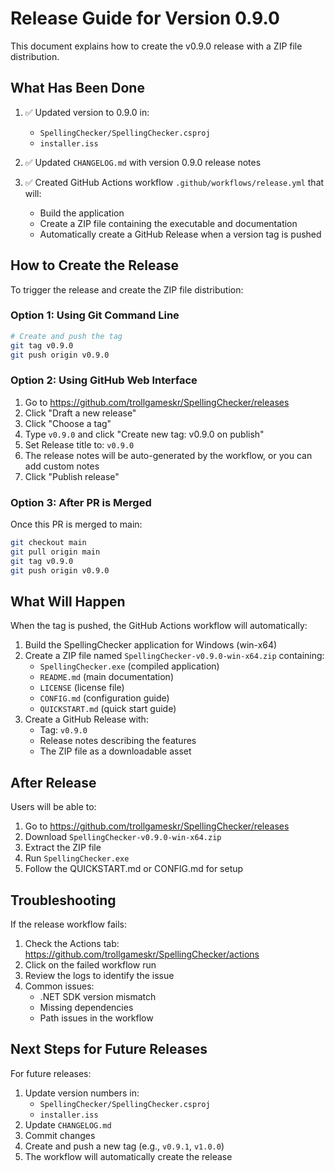 # Release Guide for Version 0.9.0

This document explains how to create the v0.9.0 release with a ZIP file distribution.

## What Has Been Done

1. ✅ Updated version to 0.9.0 in:
   - `SpellingChecker/SpellingChecker.csproj`
   - `installer.iss`

2. ✅ Updated `CHANGELOG.md` with version 0.9.0 release notes

3. ✅ Created GitHub Actions workflow `.github/workflows/release.yml` that will:
   - Build the application
   - Create a ZIP file containing the executable and documentation
   - Automatically create a GitHub Release when a version tag is pushed

## How to Create the Release

To trigger the release and create the ZIP file distribution:

### Option 1: Using Git Command Line

```bash
# Create and push the tag
git tag v0.9.0
git push origin v0.9.0
```

### Option 2: Using GitHub Web Interface

1. Go to https://github.com/trollgameskr/SpellingChecker/releases
2. Click "Draft a new release"
3. Click "Choose a tag"
4. Type `v0.9.0` and click "Create new tag: v0.9.0 on publish"
5. Set Release title to: `v0.9.0`
6. The release notes will be auto-generated by the workflow, or you can add custom notes
7. Click "Publish release"

### Option 3: After PR is Merged

Once this PR is merged to main:

```bash
git checkout main
git pull origin main
git tag v0.9.0
git push origin v0.9.0
```

## What Will Happen

When the tag is pushed, the GitHub Actions workflow will automatically:

1. Build the SpellingChecker application for Windows (win-x64)
2. Create a ZIP file named `SpellingChecker-v0.9.0-win-x64.zip` containing:
   - `SpellingChecker.exe` (compiled application)
   - `README.md` (main documentation)
   - `LICENSE` (license file)
   - `CONFIG.md` (configuration guide)
   - `QUICKSTART.md` (quick start guide)
3. Create a GitHub Release with:
   - Tag: `v0.9.0`
   - Release notes describing the features
   - The ZIP file as a downloadable asset

## After Release

Users will be able to:

1. Go to https://github.com/trollgameskr/SpellingChecker/releases
2. Download `SpellingChecker-v0.9.0-win-x64.zip`
3. Extract the ZIP file
4. Run `SpellingChecker.exe`
5. Follow the QUICKSTART.md or CONFIG.md for setup

## Troubleshooting

If the release workflow fails:

1. Check the Actions tab: https://github.com/trollgameskr/SpellingChecker/actions
2. Click on the failed workflow run
3. Review the logs to identify the issue
4. Common issues:
   - .NET SDK version mismatch
   - Missing dependencies
   - Path issues in the workflow

## Next Steps for Future Releases

For future releases:

1. Update version numbers in:
   - `SpellingChecker/SpellingChecker.csproj`
   - `installer.iss`
2. Update `CHANGELOG.md`
3. Commit changes
4. Create and push a new tag (e.g., `v0.9.1`, `v1.0.0`)
5. The workflow will automatically create the release
